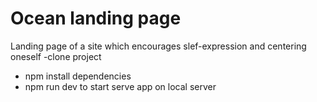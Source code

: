 # Ocean landing page

Landing page of a site which encourages slef-expression and centering oneself
-clone project 
- npm install dependencies
- npm run dev to start serve app on local server
